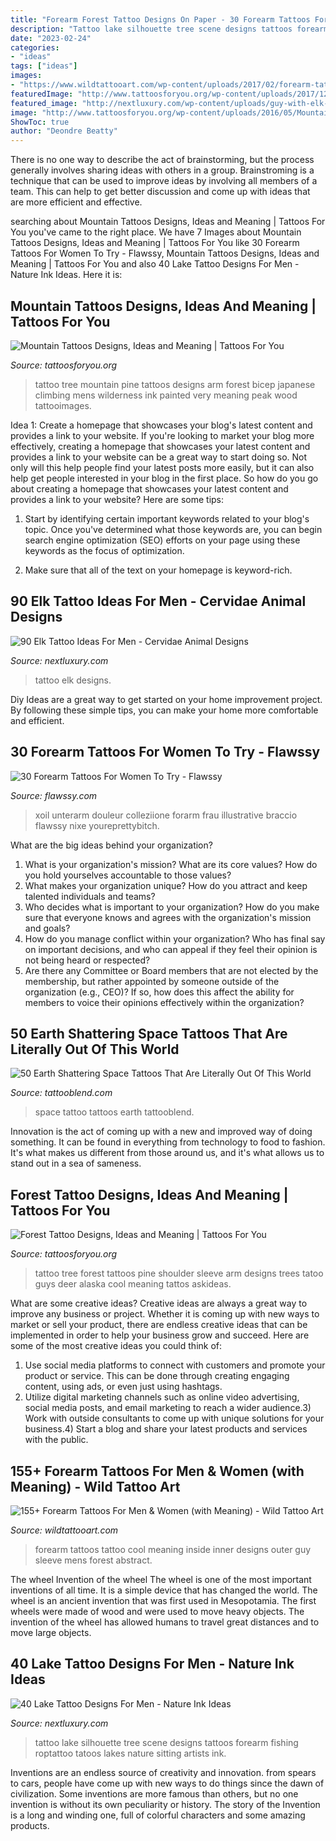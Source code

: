 ```yaml
---
title: "Forearm Forest Tattoo Designs On Paper - 30 Forearm Tattoos For Women To Try"
description: "Tattoo lake silhouette tree scene designs tattoos forearm fishing roptattoo tatoos lakes nature sitting artists ink"
date: "2023-02-24"
categories:
- "ideas"
tags: ["ideas"]
images:
- "https://www.wildtattooart.com/wp-content/uploads/2017/02/forearm-tattoos-02021747.jpg"
featuredImage: "http://www.tattoosforyou.org/wp-content/uploads/2017/12/Forest-Tree-Tattoo.jpg"
featured_image: "http://nextluxury.com/wp-content/uploads/guy-with-elk-tattoo.jpg"
image: "http://www.tattoosforyou.org/wp-content/uploads/2016/05/Mountain-Tattoo-Pictures.jpg"
ShowToc: true
author: "Deondre Beatty"
---
```



There is no one way to describe the act of brainstorming, but the process generally involves sharing ideas with others in a group. Brainstroming is a technique that can be used to improve ideas by involving all members of a team. This can help to get better discussion and come up with ideas that are more efficient and effective.

	

		
searching about Mountain Tattoos Designs, Ideas and Meaning | Tattoos For You you've came to the right place. We have 7 Images about Mountain Tattoos Designs, Ideas and Meaning | Tattoos For You like 30 Forearm Tattoos For Women To Try - Flawssy, Mountain Tattoos Designs, Ideas and Meaning | Tattoos For You and also 40 Lake Tattoo Designs For Men - Nature Ink Ideas. Here it is:
		
    
## Mountain Tattoos Designs, Ideas And Meaning | Tattoos For You

<img loading=lazy src="http://www.tattoosforyou.org/wp-content/uploads/2016/05/Mountain-Tattoo-Pictures.jpg" onerror="this.onerror=null;this.src='https://tse1.mm.bing.net/th?id=OIP.OpqFc6GbLYAj12yODCiWdgHaFe&amp;pid=15.1';" alt="Mountain Tattoos Designs, Ideas and Meaning | Tattoos For You">

_Source: tattoosforyou.org_

>tattoo tree mountain pine tattoos designs arm forest bicep japanese climbing mens wilderness ink painted very meaning peak wood tattooimages. 

	

Idea 1: Create a homepage that showcases your blog's latest content and provides a link to your website.
If you're looking to market your blog more effectively, creating a homepage that showcases your latest content and provides a link to your website can be a great way to start doing so. Not only will this help people find your latest posts more easily, but it can also help get people interested in your blog in the first place. So how do you go about creating a homepage that showcases your latest content and provides a link to your website? Here are some tips:
1. Start by identifying certain important keywords related to your blog's topic. Once you've determined what those keywords are, you can begin search engine optimization (SEO) efforts on your page using these keywords as the focus of optimization.

2. Make sure that all of the text on your homepage is keyword-rich.

    
## 90 Elk Tattoo Ideas For Men - Cervidae Animal Designs

<img loading=lazy src="http://nextluxury.com/wp-content/uploads/guy-with-elk-tattoo.jpg" onerror="this.onerror=null;this.src='https://tse3.mm.bing.net/th?id=OIP.eCGUqB8GObE6TPbz76hsYgHaHa&amp;pid=15.1';" alt="90 Elk Tattoo Ideas For Men - Cervidae Animal Designs">

_Source: nextluxury.com_

>tattoo elk designs. 

	

Diy Ideas are a great way to get started on your home improvement project. By following these simple tips, you can make your home more comfortable and efficient.

    
## 30 Forearm Tattoos For Women To Try - Flawssy

<img loading=lazy src="https://www.flawssy.com/wp-content/uploads/2016/04/Intricate-Forearm-Tattoos-for-Women.jpg" onerror="this.onerror=null;this.src='https://tse3.mm.bing.net/th?id=OIP._OnLfmsjQokJTqRtX9IndAHaJ4&amp;pid=15.1';" alt="30 Forearm Tattoos For Women To Try - Flawssy">

_Source: flawssy.com_

>xoil unterarm douleur colleziione forarm frau illustrative braccio flawssy nixe youreprettybitch. 

	

What are the big ideas behind your organization?
1. What is your organization's mission? What are its core values? How do you hold yourselves accountable to those values?
2. What makes your organization unique? How do you attract and keep talented individuals and teams?
3. Who decides what is important to your organization? How do you make sure that everyone knows and agrees with the organization's mission and goals?
4. How do you manage conflict within your organization? Who has final say on important decisions, and who can appeal if they feel their opinion is not being heard or respected?
5. Are there any Committee or Board members that are not elected by the membership, but rather appointed by someone outside of the organization (e.g., CEO)? If so, how does this affect the ability for members to voice their opinions effectively within the organization?

    
## 50 Earth Shattering Space Tattoos That Are Literally Out Of This World

<img loading=lazy src="https://tattooblend.com/wp-content/uploads/2015/11/amazing-space-tattoo.jpg" onerror="this.onerror=null;this.src='https://tse3.mm.bing.net/th?id=OIP.CCML1RuzgGshjfO0lZ6gqgHaLH&amp;pid=15.1';" alt="50 Earth Shattering Space Tattoos That Are Literally Out Of This World">

_Source: tattooblend.com_

>space tattoo tattoos earth tattooblend. 

	

Innovation is the act of coming up with a new and improved way of doing something. It can be found in everything from technology to food to fashion. It's what makes us different from those around us, and it's what allows us to stand out in a sea of sameness.

    
## Forest Tattoo Designs, Ideas And Meaning | Tattoos For You

<img loading=lazy src="http://www.tattoosforyou.org/wp-content/uploads/2017/12/Forest-Tree-Tattoo.jpg" onerror="this.onerror=null;this.src='https://tse1.mm.bing.net/th?id=OIP.4lAfBkocIsrmFDUmOtHdHgHaJ6&amp;pid=15.1';" alt="Forest Tattoo Designs, Ideas and Meaning | Tattoos For You">

_Source: tattoosforyou.org_

>tattoo tree forest tattoos pine shoulder sleeve arm designs trees tatoo guys deer alaska cool meaning tattos askideas. 

	

What are some creative ideas?
Creative ideas are always a great way to improve any business or project. Whether it is coming up with new ways to market or sell your product, there are endless creative ideas that can be implemented in order to help your business grow and succeed. Here are some of the most creative ideas you could think of:
1) Use social media platforms to connect with customers and promote your product or service. This can be done through creating engaging content, using ads, or even just using hashtags.
2) Utilize digital marketing channels such as online video advertising, social media posts, and email marketing to reach a wider audience.3) Work with outside consultants to come up with unique solutions for your business.4) Start a blog and share your latest products and services with the public.

    
## 155+ Forearm Tattoos For Men &amp; Women (with Meaning) - Wild Tattoo Art

<img loading=lazy src="https://www.wildtattooart.com/wp-content/uploads/2017/02/forearm-tattoos-02021747.jpg" onerror="this.onerror=null;this.src='https://tse2.mm.bing.net/th?id=OIP.COcfQbbLtDRg0_1Vc2bvUAHaLB&amp;pid=15.1';" alt="155+ Forearm Tattoos For Men &amp; Women (with Meaning) - Wild Tattoo Art">

_Source: wildtattooart.com_

>forearm tattoos tattoo cool meaning inside inner designs outer guy sleeve mens forest abstract. 

	

The wheel
Invention of the wheel
The wheel is one of the most important inventions of all time. It is a simple device that has changed the world. The wheel is an ancient invention that was first used in Mesopotamia. The first wheels were made of wood and were used to move heavy objects. The invention of the wheel has allowed humans to travel great distances and to move large objects.

    
## 40 Lake Tattoo Designs For Men - Nature Ink Ideas

<img loading=lazy src="http://nextluxury.com/wp-content/uploads/inner-forearm-guy-with-lake-tattoo-design.jpg" onerror="this.onerror=null;this.src='https://tse4.mm.bing.net/th?id=OIP.odFEPjh1nQhNW2AESzxoMwHaKT&amp;pid=15.1';" alt="40 Lake Tattoo Designs For Men - Nature Ink Ideas">

_Source: nextluxury.com_

>tattoo lake silhouette tree scene designs tattoos forearm fishing roptattoo tatoos lakes nature sitting artists ink. 

	

Inventions are an endless source of creativity and innovation. from spears to cars, people have come up with new ways to do things since the dawn of civilization. Some inventions are more famous than others, but no one invention is without its own peculiarity or history. The story of the Invention is a long and winding one, full of colorful characters and some amazing products.


